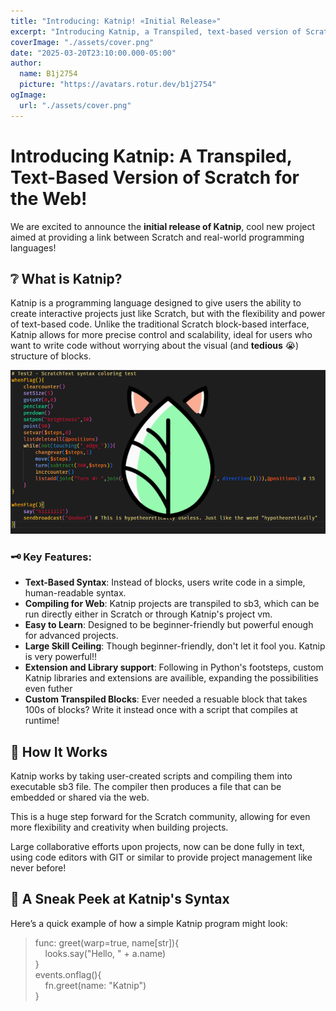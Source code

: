 ```yaml
---
title: "Introducing: Katnip! «Initial Release»"
excerpt: "Introducing Katnip, a Transpiled, text-based version of Scratch for the web!"
coverImage: "./assets/cover.png"
date: "2025-03-20T23:10:00.000-05:00"
author:
  name: B1j2754
  picture: "https://avatars.rotur.dev/b1j2754"
ogImage:
  url: "./assets/cover.png"
---
```


# Introducing Katnip: A Transpiled, Text-Based Version of Scratch for the Web!

We are excited to announce the **initial release of Katnip**, cool new project aimed at providing a link between Scratch and real-world programming languages!

## ❔ What is Katnip?

Katnip is a programming language designed to give users the ability to create interactive projects just like Scratch, but with the flexibility and power of text-based code. Unlike the traditional Scratch block-based interface, Katnip allows for more precise control and scalability, ideal for users who want to write code without worrying about the visual (and **tedious** 😭) structure of blocks.

![Katnip Cover](.\assets\cover.png)

### 🗝️ Key Features:
- **Text-Based Syntax**: Instead of blocks, users write code in a simple, human-readable syntax.
- **Compiling for Web**: Katnip projects are transpiled to sb3, which can be run directly either in Scratch or through Katnip's project vm.
- **Easy to Learn**: Designed to be beginner-friendly but powerful enough for advanced projects.
- **Large Skill Ceiling**: Though beginner-friendly, don't let it fool you. Katnip is very powerful!!
- **Extension and Library support**: Following in Python's footsteps, custom Katnip libraries and extensions are availible, expanding the possibilities even futher
- **Custom Transpiled Blocks**: Ever needed a resuable block that takes 100s of blocks? Write it instead once with a script that compiles at runtime!

## 🔨 How It Works

Katnip works by taking user-created scripts and compiling them into executable sb3 file. The compiler then produces a file that can be embedded or shared via the web.

This is a huge step forward for the Scratch community, allowing for even more flexibility and creativity when building projects.

Large collaborative efforts upon projects, now can be done fully in text, using code editors with GIT or similar to provide project management like never before!

## 👀 A Sneak Peek at Katnip's Syntax

Here’s a quick example of how a simple Katnip program might look:

>func: greet(warp=true, name[str]){\
&nbsp;&nbsp;&nbsp;&nbsp;looks.say("Hello, " + a.name)\
}\
events.onflag(){\
&nbsp;&nbsp;&nbsp;&nbsp;fn.greet(name: "Katnip")\
}
